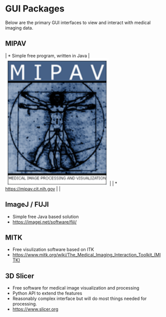 # GUI Packages

Below are the primary GUI interfaces to view and interact with medical imaging data.

## MIPAV

| * Simple free program, written in Java | ![alt text](mipav.png) |
| * https://mipav.cit.nih.gov            |  |

## ImageJ / FUJI
* Simple free Java based solution
* https://imagej.net/software/fiji/

## MITK
* Free visulization software based on ITK
* https://www.mitk.org/wiki/The_Medical_Imaging_Interaction_Toolkit_(MITK)


## 3D Slicer
* Free software for medical image visualization and processing
* Python API to extend the features
* Reasonably complex interface but will do most things needed for processing.
* https://www.slicer.org


